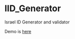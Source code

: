 IID_Generator
=============

Israel ID Generator and validator


Demo is [here](https://dudih.github.io/IID_Generator/)

